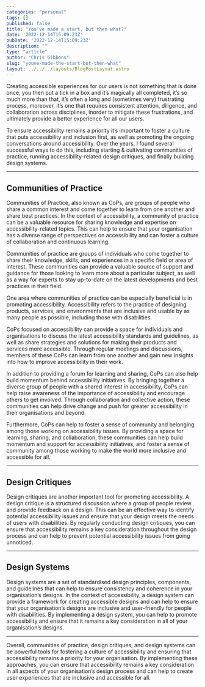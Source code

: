 ```yaml
---
categories: "personal"
tags: []
published: false
title: "You've made a start, but then what?"
date: '2022-12-14T15:09:23Z'
pubDate: '2022-12-14T15:09:23Z'
description: ""
type: "article"
author: "Chris Gibbons"
slug: "youve-made-the-start-but-then-what"
layout: ../../../layouts/BlogPostLayout.astro
---
```

Creating accessible experiences for our users is not something that is done once, you then put a tick in a box and it’s magically all completed, it’s so much more than that, it’s often a long and (sometimes very) frustrating process, moreover, it’s one that requires consistent attention, diligence, and collaboration across disciplines, inorder to mitigate these frustrations, and ultimately provide a better experience for all our users.

To ensure accessibility remains a priority it’s important to foster a culture that puts accessibility and inclusion first, as well as promoting the ongoing conversations around accessibility. Over the years, I found several successful ways to do this, including starting & cultivating communities of practice, running accessibility-related design critiques, and finally building design systems.

----
## Communities of Practice

Communities of Practice, also known as CoPs, are groups of people who share a common interest and come together to learn from one another and share best practices. In the context of accessibility, a community of practice can be a valuable resource for sharing knowledge and expertise on accessibility-related topics. This can help to ensure that your organisation has a diverse range of perspectives on accessibility and can foster a culture of collaboration and continuous learning.

Communities of practice are groups of individuals who come together to share their knowledge, skills, and experiences in a specific field or area of interest. These communities can provide a valuable source of support and guidance for those looking to learn more about a particular subject, as well as a way for experts to stay up-to-date on the latest developments and best practices in their field.

One area where communities of practice can be especially beneficial is in promoting accessibility. Accessibility refers to the practice of designing products, services, and environments that are inclusive and usable by as many people as possible, including those with disabilities.

CoPs focused on accessibility can provide a space for individuals and organisations to discuss the latest accessibility standards and guidelines, as well as share strategies and solutions for making their products and services more accessible. Through regular meetings and discussions, members of these CoPs can learn from one another and gain new insights into how to improve accessibility in their work.

In addition to providing a forum for learning and sharing, CoPs can also help build momentum behind accessibility initiatives. By bringing together a diverse group of people with a shared interest in accessibility, CoPs can help raise awareness of the importance of accessibility and encourage others to get involved. Through collaboration and collective action, these communities can help drive change and push for greater accessibility in their organisations and beyond.

Furthermore, CoPs can help to foster a sense of community and belonging among those working on accessibility issues. By providing a space for learning, sharing, and collaboration, these communities can help build momentum and support for accessibility initiatives, and foster a sense of community among those working to make the world more inclusive and accessible for all.


----
## Design Critiques
Design critiques are another important tool for promoting accessibility. A design critique is a structured discussion where a group of people review and provide feedback on a design. This can be an effective way to identify potential accessibility issues and ensure that your design meets the needs of users with disabilities. By regularly conducting design critiques, you can ensure that accessibility remains a key consideration throughout the design process and can help to prevent potential accessibility issues from going unnoticed.

----

## Design Systems
Design systems are a set of standardised design principles, components, and guidelines that can help to ensure consistency and coherence in your organisation’s designs. In the context of accessibility, a design system can provide a framework for creating accessible designs and can help to ensure that your organisation’s designs are inclusive and user-friendly for people with disabilities. By implementing a design system, you can help to promote accessibility and ensure that it remains a key consideration in all of your organisation’s designs.

----

Overall, communities of practice, design critiques, and design systems can be powerful tools for fostering a culture of accessibility and ensuring that accessibility remains a priority for your organisation. By implementing these approaches, you can ensure that accessibility remains a key consideration in all aspects of your organisation’s design process and can help to create user experiences that are inclusive and accessible for all.
